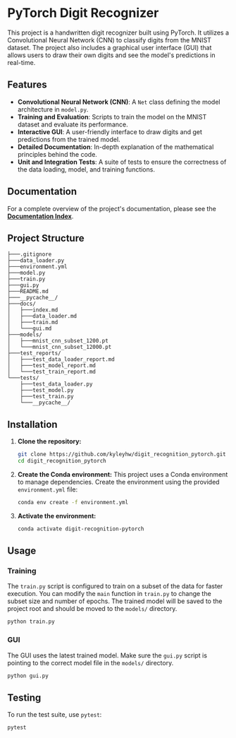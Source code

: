 # PyTorch Digit Recognizer

This project is a handwritten digit recognizer built using PyTorch. It utilizes a Convolutional Neural Network (CNN) to classify digits from the MNIST dataset. The project also includes a graphical user interface (GUI) that allows users to draw their own digits and see the model's predictions in real-time.

## Features

- **Convolutional Neural Network (CNN)**: A `Net` class defining the model architecture in `model.py`.
- **Training and Evaluation**: Scripts to train the model on the MNIST dataset and evaluate its performance.
- **Interactive GUI**: A user-friendly interface to draw digits and get predictions from the trained model.
- **Detailed Documentation**: In-depth explanation of the mathematical principles behind the code.
- **Unit and Integration Tests**: A suite of tests to ensure the correctness of the data loading, model, and training functions.

## Documentation

For a complete overview of the project's documentation, please see the **[Documentation Index](docs/index.md)**.

## Project Structure

```
├───.gitignore
├───data_loader.py
├───environment.yml
├───model.py
├───train.py
├───gui.py
├───README.md
├───__pycache__/
├───docs/
│   ├───index.md
│   ├───data_loader.md
│   ├───train.md
│   └───gui.md
├───models/
│   ├───mnist_cnn_subset_1200.pt
│   └───mnist_cnn_subset_12000.pt
├───test_reports/
│   ├───test_data_loader_report.md
│   ├───test_model_report.md
│   └───test_train_report.md
└───tests/
    ├───test_data_loader.py
    ├───test_model.py
    ├───test_train.py
    └───__pycache__/
```

## Installation

1.  **Clone the repository:**
    ```bash
    git clone https://github.com/kyleyhw/digit_recognition_pytorch.git
    cd digit_recognition_pytorch
    ```

2.  **Create the Conda environment:**
    This project uses a Conda environment to manage dependencies. Create the environment using the provided `environment.yml` file:
    ```bash
    conda env create -f environment.yml
    ```

3.  **Activate the environment:**
    ```bash
    conda activate digit-recognition-pytorch
    ```

## Usage

### Training

The `train.py` script is configured to train on a subset of the data for faster execution. You can modify the `main` function in `train.py` to change the subset size and number of epochs. The trained model will be saved to the project root and should be moved to the `models/` directory.

```bash
python train.py
```

### GUI

The GUI uses the latest trained model. Make sure the `gui.py` script is pointing to the correct model file in the `models/` directory.

```bash
python gui.py
```

## Testing

To run the test suite, use `pytest`:

```bash
pytest
```